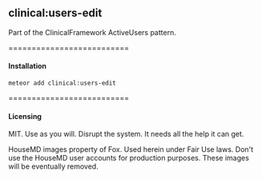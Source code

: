 ## clinical:users-edit

Part of the ClinicalFramework ActiveUsers pattern.

==========================
#### Installation  

````
meteor add clinical:users-edit
````

==========================
#### Licensing  

MIT.  Use as you will.  Disrupt the system.  It needs all the help it can get.

HouseMD images property of Fox.  Used herein under Fair Use laws.  Don't use the HouseMD user accounts for production purposes.  These images will be eventually removed.  
